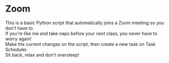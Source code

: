 # Zoom

This is a basic Python script that automatically joins a Zoom meeting so you don't have to.                       
If you're like me and take naps before your next class, you never have to worry again!            
Make the current changes on the script, then create a new task on Task Scheduler.         
Sit back, relax and don't oversleep!
  



